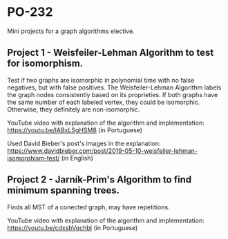 # PO-232
Mini projects for a graph algorithms elective.
## Project 1 - Weisfeiler-Lehman Algorithm to test for isomorphism.
Test if two graphs are isomorphic in polynomial time with no false negatives, but with false positives. The Weisfeiler-Lehman Algorithm labels the graph nodes consistently based on its proprieties. If both graphs have the same number of each labeled vertex, they could be isomorphic. Otherwise, they definitely are non-isomorphic.

YouTube video with explanation of the algorithm and implementation: https://youtu.be/IABxLSgHSM8 (in Portuguese)

Used David Bieber's post's images in the explanation: https://www.davidbieber.com/post/2019-05-10-weisfeiler-lehman-isomorphism-test/ (in English)

## Project 2 - Jarník-Prim's Algorithm to find minimum spanning trees.
Finds all MST of a conected graph, may have repetitions.

YouTube video with explanation of the algorithm and implementation: https://youtu.be/cdxsbVqchbI (in Portuguese)

